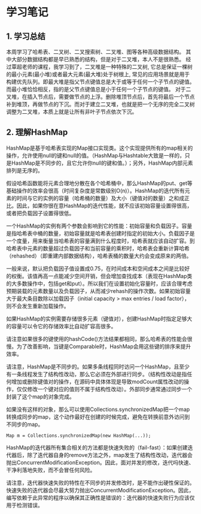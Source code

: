 学习笔记
===============

## 1. 学习总结
本周学习了哈希表、二叉树、二叉搜索树、二叉堆、图等各种高级数据结构。
其中大部分数据结构都是早已熟悉的结构，但是对于二叉堆，本人不是很熟悉。
经过覃超老师的课程，我学习到了，二叉堆是一种特殊的二叉树, 它总是保证一棵树的最小元素(最小堆)或者最大元素(最大堆)处于树根上, 常见的应用场景就是用于构建优先队列。即最大堆是指父节点键值总是大于或等于任何一个子节点的键值。而最小堆恰恰相反，指的是父节点键值总是小于任何一个子节点的键值。
对于二叉堆，在插入节点后，需要做节点的上浮。删除堆顶节点后，首先将最后一个节点补到堆顶，再做节点的下沉。而对于建立二叉堆，也就是把一个无序的完全二叉树调整为二叉堆，本质上就是让所有非叶子节点依次下沉。

## 2. 理解HashMap
HashMap是基于哈希表实现的Map接口实现类。这个实现提供所有的map相关的操作，允许使用null的键和null的值。（HashMap与Hashtable大致是一样的，只是HashMap是不同步的，且它允许你null的键和值。）；另外，HashMap内部元素排列是无序的。

假设哈希函数能将元素合理地分散在各个哈希桶中，那么HashMap的put、get等基础操作的效率会很高（时间复杂度是常数级别O(n)）。HashMap的迭代所有元素的时间与它的实例的容量（哈希桶的数量）及大小（键值对的数量）之和成正比。因此，如果你很在意HashMap的迭代性能，就不应该初始容量设置得很高，或者把负载因子设置得很低。

一个HashMap的实例有两个参数会影响到它的性能：初始容量和负载因子。容量是指哈希表中桶的数量，初始容量就是哈希表创建时指定的初始大小。负载因子是一个度量，用来衡量当哈希表的容量满到什么程度时，哈希表就应该自动扩容。到哈希表中元素的数量超过负载因子和当前容量的乘积时，哈希表会重新计算哈希（rehashed）（即重建内部数据结构），哈希表桶的数量大约会变成原来的两倍。

一般来说，默认把负载因子值设置成0.75，在时间成本和空间成本之间是比较好的权衡。该值再高一点能减少空间开销，但会增加查找成本（表现在HashMap类的大多数操作中，包括get和put）。所以我们在设置初始化容量时，应该合理考虑预期装载的元素数量以及负载因子，从而减少rehash的操作次数。如果初始容量大于最大条目数除以加载因子（initial capacity > max entries / load factor），则不会发生重新加载操作。

如果HashMap的实例需要存储很多元素（键值对），创建HashMap时指定足够大的容量可以令它的存储效率比自动扩容高很多。

请注意如果很多的键使用的hashCode()方法结果都相同，那么哈希表的性能会很慢。为了改善影响，当键是Comparable时，HashMap会用这些键的排序来提升效率。

请注意，HashMap是不同步的。如果多条线程同时访问一个HashMap，且至少有一条线程发生了结构性改动，那么它必须在外部进行同步。（结构性改动是指任何增加或删除键值对的操作，在源码中具体体现是导致modCount属性改动的操作，仅仅修改一个键对应的值则不属于结构性改动）。外部同步通常通过同步一个封装了这个map的对象完成。

如果没有这样的对象，那么可以使用Collections.synchronizedMap把一个map转换成同步的map，这个动作最好在创建的时候完成，避免在转换前意外访问到不同步的map。

```
Map m = Collections.synchronizedMap(new HashMap(...));
```

HashMap的迭代器所有集合相关的方法都是快速失败的（fail-fast）：如果创建迭代器后，除了迭代器自身的remove方法之外，map发生了结构性改动，迭代器会抛出ConcurrentModificationException。因此，面对并发的修改，迭代吗快速、干净利落地失败，而不会冒任何风险。

请注意，迭代器快速失败的特性在不同步的并发修改时，是不能作出硬性保证的。快速失败的迭代器会尽最大努力抛出ConcurrentModificationException。因此，编写依赖于此异常的程序以确保其正确性是错误的：迭代器的快速失败行为应该仅用于检测错误。
